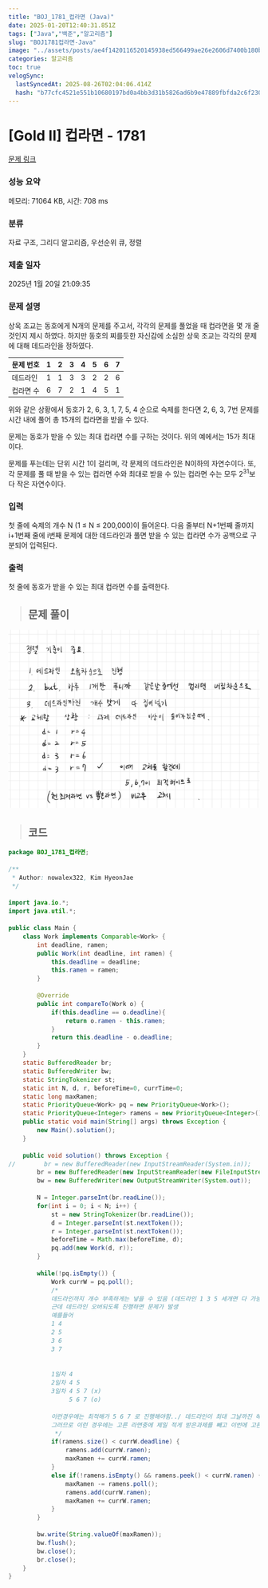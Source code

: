 ```yaml
---
title: "BOJ_1781_컵라면 (Java)"
date: 2025-01-20T12:40:31.851Z
tags: ["Java","백준","알고리즘"]
slug: "BOJ1781컵라면-Java"
image: "../assets/posts/ae4f1420116520145938ed566499ae26e2606d7400b180b0de464b296295a52b.png"
categories: 알고리즘
toc: true
velogSync:
  lastSyncedAt: 2025-08-26T02:04:06.414Z
  hash: "b77cfc4521e551b10680197bd0a4bb3d31b5826ad6b9e47889fbfda2c6f230a1"
---
```


# [Gold II] 컵라면 - 1781 

[문제 링크](https://www.acmicpc.net/problem/1781) 

### 성능 요약

메모리: 71064 KB, 시간: 708 ms

### 분류

자료 구조, 그리디 알고리즘, 우선순위 큐, 정렬

### 제출 일자

2025년 1월 20일 21:09:35

### 문제 설명

<p>상욱 조교는 동호에게 N개의 문제를 주고서, 각각의 문제를 풀었을 때 컵라면을 몇 개 줄 것인지 제시 하였다. 하지만 동호의 찌를듯한 자신감에 소심한 상욱 조교는 각각의 문제에 대해 데드라인을 정하였다.</p>

| 문제 번호 | 1 | 2 | 3 | 4 | 5 | 6 | 7 |
|----------|---|---|---|---|---|---|---|
| 데드라인  | 1 | 1 | 3 | 3 | 2 | 2 | 6 |
| 컵라면 수 | 6 | 7 | 2 | 1 | 4 | 5 | 1 |

<p>위와 같은 상황에서 동호가 2, 6, 3, 1, 7, 5, 4 순으로 숙제를 한다면 2, 6, 3, 7번 문제를 시간 내에 풀어 총 15개의 컵라면을 받을 수 있다.</p>

<p>문제는 동호가 받을 수 있는 최대 컵라면 수를 구하는 것이다. 위의 예에서는 15가 최대이다.</p>

<p>문제를 푸는데는 단위 시간 1이 걸리며, 각 문제의 데드라인은 N이하의 자연수이다. 또, 각 문제를 풀 때 받을 수 있는 컵라면 수와 최대로 받을 수 있는 컵라면 수는 모두 2<sup>31</sup>보다 작은 자연수이다.</p>

### 입력 

 <p>첫 줄에 숙제의 개수 N (1 ≤ N ≤ 200,000)이 들어온다. 다음 줄부터 N+1번째 줄까지 i+1번째 줄에 i번째 문제에 대한 데드라인과 풀면 받을 수 있는 컵라면 수가 공백으로 구분되어 입력된다.</p>

### 출력 

 <p>첫 줄에 동호가 받을 수 있는 최대 컵라면 수를 출력한다.</p>

> ## 문제 풀이

![](/assets/posts/ae4f1420116520145938ed566499ae26e2606d7400b180b0de464b296295a52b.png)

> ## 코드

```java
package BOJ_1781_컵라면;

/**
 * Author: nowalex322, Kim HyeonJae
 */

import java.io.*;
import java.util.*;

public class Main {
    class Work implements Comparable<Work> {
        int deadline, ramen;
        public Work(int deadline, int ramen) {
            this.deadline = deadline;
            this.ramen = ramen;
        }

        @Override
        public int compareTo(Work o) {
            if(this.deadline == o.deadline){
                return o.ramen - this.ramen;
            }
            return this.deadline - o.deadline;
        }
    }
    static BufferedReader br;
    static BufferedWriter bw;
    static StringTokenizer st;
    static int N, d, r, beforeTime=0, currTime=0;
    static long maxRamen;
    static PriorityQueue<Work> pq = new PriorityQueue<Work>();
    static PriorityQueue<Integer> ramens = new PriorityQueue<Integer>();
    public static void main(String[] args) throws Exception {
        new Main().solution();
    }

    public void solution() throws Exception {
//        br = new BufferedReader(new InputStreamReader(System.in));
        br = new BufferedReader(new InputStreamReader(new FileInputStream("src/main/java/BOJ_1781_컵라면/input.txt")));
        bw = new BufferedWriter(new OutputStreamWriter(System.out));

        N = Integer.parseInt(br.readLine());
        for(int i = 0; i < N; i++) {
            st = new StringTokenizer(br.readLine());
            d = Integer.parseInt(st.nextToken());
            r = Integer.parseInt(st.nextToken());
            beforeTime = Math.max(beforeTime, d);
            pq.add(new Work(d, r));
        }

        while(!pq.isEmpty()) {
            Work currW = pq.poll();
            /*
            데드라인까지 개수 부족하게는 넣을 수 있음 (데드라인 1 3 5 세개면 다 가능)
            근데 데드라인 오버되도록 진행하면 문제가 발생
            예를들어
            1 4
            2 5
            3 6
            3 7
            
               
            1일차 4
            2일차 4 5
            3일차 4 5 7 (x)
                 5 6 7 (o)
            
            이런경우에는 최적해가 5 6 7 로 진행해야함../ 데드라인이 최대 그날까진 해야한다이므로 그 전에 더 높은거 해도됨
            그러므로 이런 경우에는 고른 라면중에 제일 적게 받은과제를 빼고 이번에 고른걸 선택
             */
            if(ramens.size() < currW.deadline) {
                ramens.add(currW.ramen);
                maxRamen += currW.ramen;
            }
            else if(!ramens.isEmpty() && ramens.peek() < currW.ramen) { // 최저 컵라면 교체
                maxRamen -= ramens.poll();
                ramens.add(currW.ramen);
                maxRamen += currW.ramen;
            }
        }

        bw.write(String.valueOf(maxRamen));
        bw.flush();
        bw.close();
        br.close();
    }
}

```